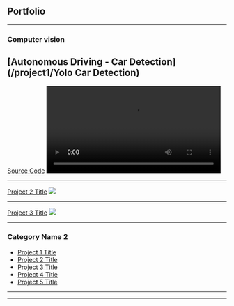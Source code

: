 ## Portfolio

---

### Computer vision 

[Autonomous Driving - Car Detection](/project1/Yolo Car Detection)
---
[Source Code](https://github.com/djellab-ahmed/Car-Detection-with-YOLO-V2)
<video width="400" height="200" src="images/pred_video.mp4" type="video/mp4" controls>
</video>

---
[Project 2 Title](/pdf/sample_presentation.pdf)
<img src="images/dummy_thumbnail.jpg?raw=true"/>

---
[Project 3 Title](http://example.com/)
<img src="images/dummy_thumbnail.jpg?raw=true"/>

---

### Category Name 2

- [Project 1 Title](http://example.com/)
- [Project 2 Title](http://example.com/)
- [Project 3 Title](http://example.com/)
- [Project 4 Title](http://example.com/)
- [Project 5 Title](http://example.com/)

---




---
<!-- Remove above link if you don't want to attibute -->
